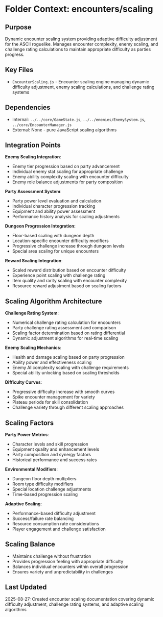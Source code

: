 # Folder Context: encounters/scaling

## Purpose
Dynamic encounter scaling system providing adaptive difficulty adjustment for the ASCII roguelike. Manages encounter complexity, enemy scaling, and challenge rating calculations to maintain appropriate difficulty as parties progress.

## Key Files
- `EncounterScaling.js` - Encounter scaling engine managing dynamic difficulty adjustment, enemy scaling calculations, and challenge rating systems

## Dependencies
- Internal: `../../core/GameState.js`, `../../enemies/EnemySystem.js`, `../core/EncounterManager.js`
- External: None - pure JavaScript scaling algorithms

## Integration Points
**Enemy Scaling Integration**:
- Enemy tier progression based on party advancement
- Individual enemy stat scaling for appropriate challenge
- Enemy ability complexity scaling with encounter difficulty
- Enemy role balance adjustments for party composition

**Party Assessment System**:
- Party power level evaluation and calculation
- Individual character progression tracking
- Equipment and ability power assessment
- Performance history analysis for scaling adjustments

**Dungeon Progression Integration**:
- Floor-based scaling with dungeon depth
- Location-specific encounter difficulty modifiers
- Progressive challenge increase through dungeon levels
- Special area scaling for unique encounters

**Reward Scaling Integration**:
- Scaled reward distribution based on encounter difficulty
- Experience point scaling with challenge rating
- Item quality and rarity scaling with encounter complexity
- Resource reward adjustment based on scaling factors

## Scaling Algorithm Architecture
**Challenge Rating System**:
- Numerical challenge rating calculation for encounters
- Party challenge rating assessment and comparison
- Scaling factor determination based on rating differential
- Dynamic adjustment algorithms for real-time scaling

**Enemy Scaling Mechanics**:
- Health and damage scaling based on party progression
- Ability power and effectiveness scaling
- Enemy AI complexity scaling with challenge requirements
- Special ability unlocking based on scaling thresholds

**Difficulty Curves**:
- Progressive difficulty increase with smooth curves
- Spike encounter management for variety
- Plateau periods for skill consolidation
- Challenge variety through different scaling approaches

## Scaling Factors
**Party Power Metrics**:
- Character levels and skill progression
- Equipment quality and enhancement levels
- Party composition and synergy factors
- Historical performance and success rates

**Environmental Modifiers**:
- Dungeon floor depth multipliers
- Room type difficulty modifiers
- Special location challenge adjustments
- Time-based progression scaling

**Adaptive Scaling**:
- Performance-based difficulty adjustment
- Success/failure rate balancing
- Resource consumption rate considerations
- Player engagement and challenge satisfaction

## Scaling Balance
- Maintains challenge without frustration
- Provides progression feeling with appropriate difficulty
- Balances individual encounters within overall progression
- Ensures variety and unpredictability in challenges

## Last Updated
2025-08-27: Created encounter scaling documentation covering dynamic difficulty adjustment, challenge rating systems, and adaptive scaling algorithms